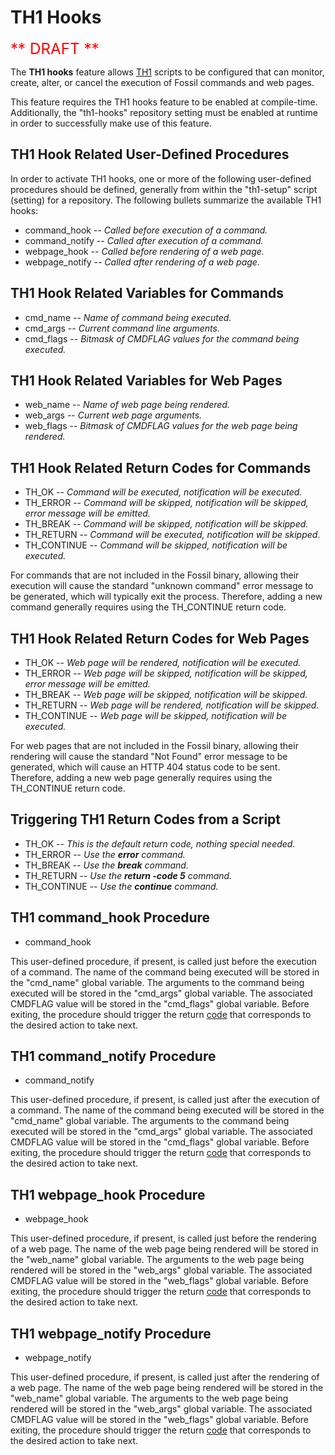 TH1 Hooks
=========

<big><big><big><font color="red">** DRAFT **</font></big></big></big>

The **TH1 hooks** feature allows <a href="th1.md">TH1</a> scripts to be
configured that can monitor, create, alter, or cancel the execution of
Fossil commands and web pages.

This feature requires the TH1 hooks feature to be enabled at compile-time.
Additionally, the "th1-hooks" repository setting must be enabled at runtime
in order to successfully make use of this feature.

TH1 Hook Related User-Defined Procedures
----------------------------------------

In order to activate TH1 hooks, one or more of the following user-defined
procedures should be defined, generally from within the "th1-setup" script
(setting) for a repository.  The following bullets summarize the available
TH1 hooks:

  *  command\_hook -- _Called before execution of a command._
  *  command\_notify -- _Called after execution of a command._
  *  webpage\_hook -- _Called before rendering of a web page._
  *  webpage\_notify -- _Called after rendering of a web page._

TH1 Hook Related Variables for Commands
---------------------------------------

  *  cmd\_name -- _Name of command being executed._
  *  cmd\_args -- _Current command line arguments._
  *  cmd\_flags -- _Bitmask of CMDFLAG values for the command being executed._

TH1 Hook Related Variables for Web Pages
----------------------------------------

  *  web\_name -- _Name of web page being rendered._
  *  web\_args -- _Current web page arguments._
  *  web\_flags -- _Bitmask of CMDFLAG values for the web page being rendered._

<a name="cmdReturnCodes"></a>TH1 Hook Related Return Codes for Commands
-----------------------------------------------------------------------

  *  TH\_OK -- _Command will be executed, notification will be executed._
  *  TH\_ERROR -- _Command will be skipped, notification will be skipped,
                  error message will be emitted._
  *  TH\_BREAK -- _Command will be skipped, notification will be skipped._
  *  TH\_RETURN -- _Command will be executed, notification will be skipped._
  *  TH\_CONTINUE -- _Command will be skipped, notification will be executed._

For commands that are not included in the Fossil binary, allowing their
execution will cause the standard "unknown command" error message to be
generated, which will typically exit the process.  Therefore, adding a
new command generally requires using the TH_CONTINUE return code.

<a name="webReturnCodes"></a>TH1 Hook Related Return Codes for Web Pages
------------------------------------------------------------------------

  *  TH\_OK -- _Web page will be rendered, notification will be executed._
  *  TH\_ERROR -- _Web page will be skipped, notification will be skipped,
                  error message will be emitted._
  *  TH\_BREAK -- _Web page will be skipped, notification will be skipped._
  *  TH\_RETURN -- _Web page will be rendered, notification will be skipped._
  *  TH\_CONTINUE -- _Web page will be skipped, notification will be executed._

For web pages that are not included in the Fossil binary, allowing their
rendering will cause the standard "Not Found" error message to be generated,
which will cause an HTTP 404 status code to be sent.  Therefore, adding a
new web page generally requires using the TH_CONTINUE return code.

<a name="triggerReturnCodes"></a>Triggering TH1 Return Codes from a Script
--------------------------------------------------------------------------

  *  TH\_OK -- _This is the default return code, nothing special needed._
  *  TH\_ERROR -- _Use the **error** command._
  *  TH\_BREAK -- _Use the **break** command._
  *  TH\_RETURN -- _Use the **return -code 5** command._
  *  TH\_CONTINUE -- _Use the **continue** command._

<a name="command_hook"></a>TH1 command_hook Procedure
-----------------------------------------------------

  *  command\_hook

This user-defined procedure, if present, is called just before the
execution of a command.  The name of the command being executed will
be stored in the "cmd\_name" global variable.  The arguments to the
command being executed will be stored in the "cmd\_args" global variable.
The associated CMDFLAG value will be stored in the "cmd\_flags" global
variable.  Before exiting, the procedure should trigger the return
<a href="#cmdReturnCodes">code</a> that corresponds to the desired action
to take next.

<a name="command_notify"></a>TH1 command_notify Procedure
---------------------------------------------------------

  *  command\_notify

This user-defined procedure, if present, is called just after the
execution of a command.  The name of the command being executed will
be stored in the "cmd\_name" global variable.  The arguments to the
command being executed will be stored in the "cmd\_args" global variable.
The associated CMDFLAG value will be stored in the "cmd\_flags" global
variable.  Before exiting, the procedure should trigger the return
<a href="#cmdReturnCodes">code</a> that corresponds to the desired action
to take next.

<a name="webpage_hook"></a>TH1 webpage_hook Procedure
-----------------------------------------------------

  *  webpage\_hook

This user-defined procedure, if present, is called just before the
rendering of a web page.  The name of the web page being rendered will
be stored in the "web\_name" global variable.  The arguments to the
web page being rendered will be stored in the "web\_args" global variable.
The associated CMDFLAG value will be stored in the "web\_flags" global
variable.  Before exiting, the procedure should trigger the return
<a href="#webReturnCodes">code</a> that corresponds to the desired action
to take next.

<a name="webpage_notify"></a>TH1 webpage_notify Procedure
---------------------------------------------------------

  *  webpage\_notify

This user-defined procedure, if present, is called just after the
rendering of a web page.  The name of the web page being rendered will
be stored in the "web\_name" global variable.  The arguments to the
web page being rendered will be stored in the "web\_args" global variable.
The associated CMDFLAG value will be stored in the "web\_flags" global
variable.  Before exiting, the procedure should trigger the return
<a href="#webReturnCodes">code</a> that corresponds to the desired action
to take next.
